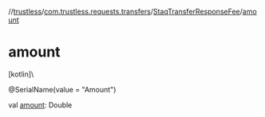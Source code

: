 //[trustless](../../../index.md)/[com.trustless.requests.transfers](../index.md)/[StaqTransferResponseFee](index.md)/[amount](amount.md)

# amount

[kotlin]\

@SerialName(value = &quot;Amount&quot;)

val [amount](amount.md): Double
